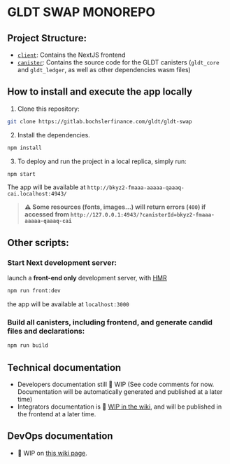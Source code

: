 # GLDT SWAP MONOREPO

## Project Structure:

- [`client`](client/): Contains the NextJS frontend
- [`canister`](canister/): Contains the source code for the GLDT canisters (`gldt_core` and `gldt_ledger`, as well as other dependencies wasm files)

## How to install and execute the app locally

1. Clone this repository:
```sh
git clone https://gitlab.bochslerfinance.com/gldt/gldt-swap
```

2. Install the dependencies.
```sh
npm install
```

3. To deploy and run the project in a local replica, simply run:
```sh
npm start
```
The app will be available at `http://bkyz2-fmaaa-aaaaa-qaaaq-cai.localhost:4943/`
> **⚠️ Some resources (fonts, images...) will return errors (`400`) if accessed from `http://127.0.0.1:4943/?canisterId=bkyz2-fmaaa-aaaaa-qaaaq-cai`**

## Other scripts:

### Start Next development server:

launch a **front-end only** development server, with [HMR](https://webpack.js.org/concepts/hot-module-replacement/)

```sh
npm run front:dev
```

the app will be available at `localhost:3000`

### Build all canisters, including frontend, and generate candid files and declarations:
```sh
npm run build
```

## Technical documentation
- Developers documentation still :construction: WIP (See code comments for now. Documentation will be automatically generated and published at a later time)
- Integrators documentation is :construction: [WIP in the wiki](https://gitlab.bochslerfinance.com/gldt/gldt-swap/-/wikis/home), and will be published in the frontend at a later time.

## DevOps documentation
- :construction: WIP on [this wiki page](https://gitlab.bochslerfinance.com/gldt/gldt-swap/-/wikis/Releases-and-Deployments-process).
